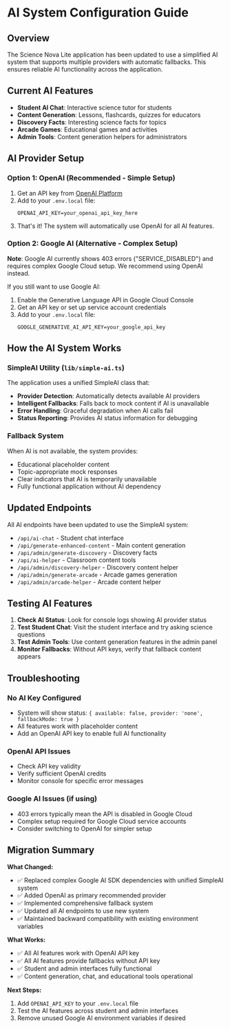 # AI System Configuration Guide

## Overview

The Science Nova Lite application has been updated to use a simplified AI system that supports multiple providers with automatic fallbacks. This ensures reliable AI functionality across the application.

## Current AI Features

- **Student AI Chat**: Interactive science tutor for students
- **Content Generation**: Lessons, flashcards, quizzes for educators
- **Discovery Facts**: Interesting science facts for topics
- **Arcade Games**: Educational games and activities
- **Admin Tools**: Content generation helpers for administrators

## AI Provider Setup

### Option 1: OpenAI (Recommended - Simple Setup)

1. Get an API key from [OpenAI Platform](https://platform.openai.com/api-keys)
2. Add to your `.env.local` file:
   ```
   OPENAI_API_KEY=your_openai_api_key_here
   ```
3. That's it! The system will automatically use OpenAI for all AI features.

### Option 2: Google AI (Alternative - Complex Setup)

**Note**: Google AI currently shows 403 errors ("SERVICE_DISABLED") and requires complex Google Cloud setup. We recommend using OpenAI instead.

If you still want to use Google AI:
1. Enable the Generative Language API in Google Cloud Console
2. Get an API key or set up service account credentials
3. Add to your `.env.local` file:
   ```
   GOOGLE_GENERATIVE_AI_API_KEY=your_google_api_key
   ```

## How the AI System Works

### SimpleAI Utility (`lib/simple-ai.ts`)

The application uses a unified SimpleAI class that:
- **Provider Detection**: Automatically detects available AI providers
- **Intelligent Fallbacks**: Falls back to mock content if AI is unavailable
- **Error Handling**: Graceful degradation when AI calls fail
- **Status Reporting**: Provides AI status information for debugging

### Fallback System

When AI is not available, the system provides:
- Educational placeholder content
- Topic-appropriate mock responses
- Clear indicators that AI is temporarily unavailable
- Fully functional application without AI dependency

## Updated Endpoints

All AI endpoints have been updated to use the SimpleAI system:
- `/api/ai-chat` - Student chat interface
- `/api/generate-enhanced-content` - Main content generation
- `/api/admin/generate-discovery` - Discovery facts
- `/api/ai-helper` - Classroom content tools
- `/api/admin/discovery-helper` - Discovery content helper
- `/api/admin/generate-arcade` - Arcade games generation
- `/api/admin/arcade-helper` - Arcade content helper

## Testing AI Features

1. **Check AI Status**: Look for console logs showing AI provider status
2. **Test Student Chat**: Visit the student interface and try asking science questions
3. **Test Admin Tools**: Use content generation features in the admin panel
4. **Monitor Fallbacks**: Without API keys, verify that fallback content appears

## Troubleshooting

### No AI Key Configured
- System will show status: `{ available: false, provider: 'none', fallbackMode: true }`
- All features work with placeholder content
- Add an OpenAI API key to enable full AI functionality

### OpenAI API Issues
- Check API key validity
- Verify sufficient OpenAI credits
- Monitor console for specific error messages

### Google AI Issues (if using)
- 403 errors typically mean the API is disabled in Google Cloud
- Complex setup required for Google Cloud service accounts
- Consider switching to OpenAI for simpler setup

## Migration Summary

**What Changed:**
- ✅ Replaced complex Google AI SDK dependencies with unified SimpleAI system
- ✅ Added OpenAI as primary recommended provider  
- ✅ Implemented comprehensive fallback system
- ✅ Updated all AI endpoints to use new system
- ✅ Maintained backward compatibility with existing environment variables

**What Works:**
- ✅ All AI features work with OpenAI API key
- ✅ All AI features provide fallbacks without API key
- ✅ Student and admin interfaces fully functional
- ✅ Content generation, chat, and educational tools operational

**Next Steps:**
1. Add `OPENAI_API_KEY` to your `.env.local` file
2. Test the AI features across student and admin interfaces
3. Remove unused Google AI environment variables if desired